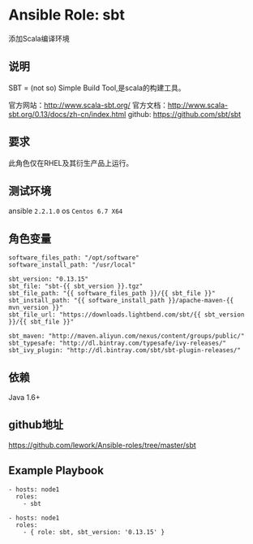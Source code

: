 # Ansible Role: sbt

添加Scala编译环境

## 说明
SBT = (not so) Simple Build Tool,是scala的构建工具。

官方网站：http://www.scala-sbt.org/
官方文档：http://www.scala-sbt.org/0.13/docs/zh-cn/index.html
github: https://github.com/sbt/sbt

## 要求

此角色仅在RHEL及其衍生产品上运行。

## 测试环境

ansible `2.2.1.0`
os `Centos 6.7 X64`

## 角色变量
    software_files_path: "/opt/software"
    software_install_path: "/usr/local"

    sbt_version: "0.13.15"
    sbt_file: "sbt-{{ sbt_version }}.tgz"
    sbt_file_path: "{{ software_files_path }}/{{ sbt_file }}"
    sbt_install_path: "{{ software_install_path }}/apache-maven-{{ mvn_version }}"
    sbt_file_url: "https://downloads.lightbend.com/sbt/{{ sbt_version }}/{{ sbt_file }}"

    sbt_maven: "http://maven.aliyun.com/nexus/content/groups/public/"
    sbt_typesafe: "http://dl.bintray.com/typesafe/ivy-releases/"
    sbt_ivy_plugin: "http://dl.bintray.com/sbt/sbt-plugin-releases/"


## 依赖

Java 1.6+

## github地址
https://github.com/lework/Ansible-roles/tree/master/sbt

## Example Playbook

    - hosts: node1
      roles:
        - sbt
    
    - hosts: node1
      roles:
        - { role: sbt, sbt_version: '0.13.15' }
